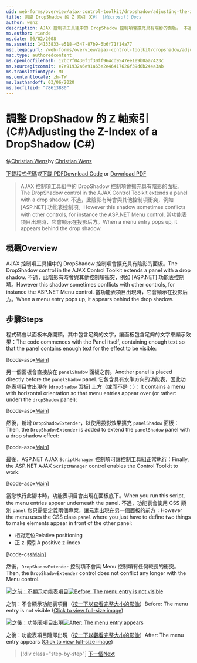 ```yaml
---
uid: web-forms/overview/ajax-control-toolkit/dropshadow/adjusting-the-z-index-of-a-dropshadow-cs
title: 調整 DropShadow 的 Z 索引（C#） |Microsoft Docs
author: wenz
description: AJAX 控制項工具組中的 DropShadow 控制項會擴充具有陰影的面板。 不過，此陰影有時會與其他控制項衝突，(.。
ms.author: riande
ms.date: 06/02/2008
ms.assetid: 14133833-e518-4347-87b9-6b6f71f14a77
msc.legacyurl: /web-forms/overview/ajax-control-toolkit/dropshadow/adjusting-the-z-index-of-a-dropshadow-cs
msc.type: authoredcontent
ms.openlocfilehash: 12bc7f0430f1f30ff964cd9547ee1e9b0aa7423c
ms.sourcegitcommit: e7e91932a6e91a63e2e46417626f39d6b244a3ab
ms.translationtype: MT
ms.contentlocale: zh-TW
ms.lasthandoff: 03/06/2020
ms.locfileid: "78613880"
---
```

# <a name="adjusting-the-z-index-of-a-dropshadow-c"></a><span data-ttu-id="8f0df-104">調整 DropShadow 的 Z 軸索引 (C#)</span><span class="sxs-lookup"><span data-stu-id="8f0df-104">Adjusting the Z-Index of a DropShadow (C#)</span></span>

<span data-ttu-id="8f0df-105">依[Christian Wenz](https://github.com/wenz)</span><span class="sxs-lookup"><span data-stu-id="8f0df-105">by [Christian Wenz](https://github.com/wenz)</span></span>

<span data-ttu-id="8f0df-106">[下載程式代碼](https://download.microsoft.com/download/5/1/6/51652a81-500b-4f6b-88d3-617103e7941e/DropShadow1.cs.zip)或[下載 PDF](https://download.microsoft.com/download/b/6/a/b6ae89ee-df69-4c87-9bfb-ad1eb2b23373/dropshadow1CS.pdf)</span><span class="sxs-lookup"><span data-stu-id="8f0df-106">[Download Code](https://download.microsoft.com/download/5/1/6/51652a81-500b-4f6b-88d3-617103e7941e/DropShadow1.cs.zip) or [Download PDF](https://download.microsoft.com/download/b/6/a/b6ae89ee-df69-4c87-9bfb-ad1eb2b23373/dropshadow1CS.pdf)</span></span>

> <span data-ttu-id="8f0df-107">AJAX 控制項工具組中的 DropShadow 控制項會擴充具有陰影的面板。</span><span class="sxs-lookup"><span data-stu-id="8f0df-107">The DropShadow control in the AJAX Control Toolkit extends a panel with a drop shadow.</span></span> <span data-ttu-id="8f0df-108">不過，此陰影有時會與其他控制項衝突，例如 [ASP.NET] 功能表控制項。</span><span class="sxs-lookup"><span data-stu-id="8f0df-108">However this shadow sometimes conflicts with other controls, for instance the ASP.NET Menu control.</span></span> <span data-ttu-id="8f0df-109">當功能表項目出現時，它會顯示在投影后方。</span><span class="sxs-lookup"><span data-stu-id="8f0df-109">When a menu entry pops up, it appears behind the drop shadow.</span></span>

## <a name="overview"></a><span data-ttu-id="8f0df-110">概觀</span><span class="sxs-lookup"><span data-stu-id="8f0df-110">Overview</span></span>

<span data-ttu-id="8f0df-111">AJAX 控制項工具組中的 DropShadow 控制項會擴充具有陰影的面板。</span><span class="sxs-lookup"><span data-stu-id="8f0df-111">The DropShadow control in the AJAX Control Toolkit extends a panel with a drop shadow.</span></span> <span data-ttu-id="8f0df-112">不過，此陰影有時會與其他控制項衝突，例如 [ASP.NET] 功能表控制項。</span><span class="sxs-lookup"><span data-stu-id="8f0df-112">However this shadow sometimes conflicts with other controls, for instance the ASP.NET Menu control.</span></span> <span data-ttu-id="8f0df-113">當功能表項目出現時，它會顯示在投影后方。</span><span class="sxs-lookup"><span data-stu-id="8f0df-113">When a menu entry pops up, it appears behind the drop shadow.</span></span>

## <a name="steps"></a><span data-ttu-id="8f0df-114">步驟</span><span class="sxs-lookup"><span data-stu-id="8f0df-114">Steps</span></span>

<span data-ttu-id="8f0df-115">程式碼會以面板本身開頭，其中包含足夠的文字，讓面板包含足夠的文字來顯示效果：</span><span class="sxs-lookup"><span data-stu-id="8f0df-115">The code commences with the Panel itself, containing enough text so that the panel contains enough text for the effect to be visible:</span></span>

[!code-aspx[Main](adjusting-the-z-index-of-a-dropshadow-cs/samples/sample1.aspx)]

<span data-ttu-id="8f0df-116">另一個面板會直接放在 `panelShadow` 面板之前。</span><span class="sxs-lookup"><span data-stu-id="8f0df-116">Another panel is placed directly before the `panelShadow` panel.</span></span> <span data-ttu-id="8f0df-117">它包含具有水準方向的功能表，因此功能表項目會出現在 [`dropShadow` 面板] 上方（或而不是：）：</span><span class="sxs-lookup"><span data-stu-id="8f0df-117">It contains a menu with horizontal orientation so that menu entries appear over (or rather: under) the `dropShadow` panel):</span></span>

[!code-aspx[Main](adjusting-the-z-index-of-a-dropshadow-cs/samples/sample2.aspx)]

<span data-ttu-id="8f0df-118">然後，新增 `DropShadowExtender`，以使用投影效果擴充 `panelShadow` 面板：</span><span class="sxs-lookup"><span data-stu-id="8f0df-118">Then, the `DropShadowExtender` is added to extend the `panelShadow` panel with a drop shadow effect:</span></span>

[!code-aspx[Main](adjusting-the-z-index-of-a-dropshadow-cs/samples/sample3.aspx)]

<span data-ttu-id="8f0df-119">最後，ASP.NET AJAX `ScriptManager` 控制項可讓控制工具組正常執行：</span><span class="sxs-lookup"><span data-stu-id="8f0df-119">Finally, the ASP.NET AJAX `ScriptManager` control enables the Control Toolkit to work:</span></span>

[!code-aspx[Main](adjusting-the-z-index-of-a-dropshadow-cs/samples/sample4.aspx)]

<span data-ttu-id="8f0df-120">當您執行此腳本時，功能表項目會出現在面板底下。</span><span class="sxs-lookup"><span data-stu-id="8f0df-120">When you run this script, the menu entries appear underneath the panel.</span></span> <span data-ttu-id="8f0df-121">不過，功能表會使用 CSS 類別 `panel` 您只需要定義兩個專案，讓元素出現在另一個面板的前方：</span><span class="sxs-lookup"><span data-stu-id="8f0df-121">However the menu uses the CSS class `panel` where you just have to define two things to make elements appear in front of the other panel:</span></span>

- <span data-ttu-id="8f0df-122">相對定位</span><span class="sxs-lookup"><span data-stu-id="8f0df-122">Relative positioning</span></span>
- <span data-ttu-id="8f0df-123">正 z-索引</span><span class="sxs-lookup"><span data-stu-id="8f0df-123">A positive z-index</span></span>

[!code-css[Main](adjusting-the-z-index-of-a-dropshadow-cs/samples/sample5.css)]

<span data-ttu-id="8f0df-124">然後，`DropShadowExtender` 控制項不會與 Menu 控制項有任何較長的衝突。</span><span class="sxs-lookup"><span data-stu-id="8f0df-124">Then, the `DropShadowExtender` control does not conflict any longer with the Menu control.</span></span>

<span data-ttu-id="8f0df-125">[![之前：不顯示功能表項目](adjusting-the-z-index-of-a-dropshadow-cs/_static/image2.png)](adjusting-the-z-index-of-a-dropshadow-cs/_static/image1.png)</span><span class="sxs-lookup"><span data-stu-id="8f0df-125">[![Before: The menu entry is not visible](adjusting-the-z-index-of-a-dropshadow-cs/_static/image2.png)](adjusting-the-z-index-of-a-dropshadow-cs/_static/image1.png)</span></span>

<span data-ttu-id="8f0df-126">之前：不會顯示功能表項目（[按一下以查看完整大小的影像](adjusting-the-z-index-of-a-dropshadow-cs/_static/image3.png)）</span><span class="sxs-lookup"><span data-stu-id="8f0df-126">Before: The menu entry is not visible ([Click to view full-size image](adjusting-the-z-index-of-a-dropshadow-cs/_static/image3.png))</span></span>

<span data-ttu-id="8f0df-127">[![之後：功能表項目出現](adjusting-the-z-index-of-a-dropshadow-cs/_static/image5.png)](adjusting-the-z-index-of-a-dropshadow-cs/_static/image4.png)</span><span class="sxs-lookup"><span data-stu-id="8f0df-127">[![After: The menu entry appears](adjusting-the-z-index-of-a-dropshadow-cs/_static/image5.png)](adjusting-the-z-index-of-a-dropshadow-cs/_static/image4.png)</span></span>

<span data-ttu-id="8f0df-128">之後：功能表項目隨即出現（[按一下以觀看完整大小的影像](adjusting-the-z-index-of-a-dropshadow-cs/_static/image6.png)）</span><span class="sxs-lookup"><span data-stu-id="8f0df-128">After: The menu entry appears ([Click to view full-size image](adjusting-the-z-index-of-a-dropshadow-cs/_static/image6.png))</span></span>

> [!div class="step-by-step"]
> [<span data-ttu-id="8f0df-129">下一個</span><span class="sxs-lookup"><span data-stu-id="8f0df-129">Next</span></span>](manipulating-dropshadow-properties-from-client-code-cs.md)

